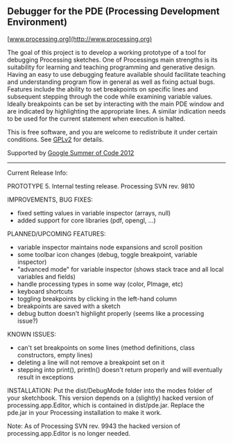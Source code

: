 Debugger for the PDE (Processing Development Environment)
---------------------------------------------------------

[www.processing.org](http://www.processing.org)

The goal of this project is to develop a working prototype of a tool for debugging Processing sketches. One of Processings main strengths is its suitability for learning and teaching programming and generative design. Having an easy to use debugging feature available should facilitate teaching and understanding program flow in general as well as fixing actual bugs.
Features include the ability to set breakpoints on specific lines and subsequent stepping through the code while examining variable values. Ideally breakpoints can be set by interacting with the main PDE window and are indicated by highlighting the appropriate lines. A similar indication needs to be used for the current statement when execution is halted.<br />

This is free software, and you are welcome to redistribute it under certain conditions. See [GPLv2](http://www.gnu.org/licenses/gpl-2.0.html) for details.<br />

Supported by [Google Summer of Code 2012](http://code.google.com/soc/)

---

Current Release Info:

PROTOTYPE 5.
Internal testing release.
Processing SVN rev. 9810

IMPROVEMENTS, BUG FIXES:
* fixed setting values in variable inspector (arrays, null)
* added support for core libraries (pdf, opengl, …)

PLANNED/UPCOMING FEATURES:
* variable inspector maintains node expansions and scroll position
* some toolbar icon changes (debug, toggle breakpoint, variable inspector)
* "advanced mode" for variable inspector (shows stack trace and all local variables and fields)
* handle processing types in some way (color, PImage, etc)
* keyboard shortcuts
* toggling breakpoints by clicking in the left-hand column
* breakpoints are saved with a sketch
* debug button doesn't highlight properly (seems like a processing issue?)

KNOWN ISSUES:
* can't set breakpoints on some lines (method definitions, class constructors, empty lines)
* deleting a line will not remove a breakpoint set on it
* stepping into print(), println() doesn't return properly and will eventually result in exceptions

INSTALLATION:
Put the dist/DebugMode folder into the modes folder of your sketchbook.
This version depends on a (slightly) hacked version of processing.app.Editor, which is contained in dist/pde.jar. Replace the pde.jar in your Processing installation to make it work.

Note: As of Processing SVN rev. 9943 the hacked version of processing.app.Editor is no longer needed.